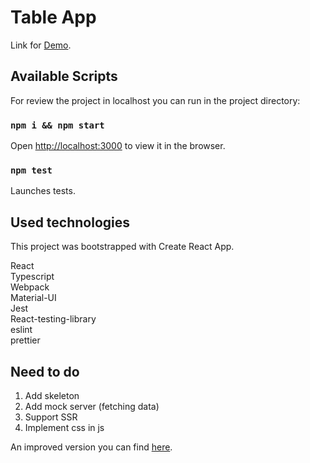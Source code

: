 # Table App

Link for [Demo](https://table-app-eta.vercel.app).

## Available Scripts

For review the project in localhost you can run in the project directory:

### `npm i && npm start`

Open [http://localhost:3000](http://localhost:3000) to view it in the browser.

### `npm test`

Launches tests.

## Used technologies

This project was bootstrapped with Create React App.

React\
Typescript\
Webpack\
Material-UI\
Jest\
React-testing-library\
eslint\
prettier

## Need to do

1. Add skeleton
2. Add mock server (fetching data)
3. Support SSR
4. Implement css in js

An improved version you can find [here](table-app-2.vercel.app).
